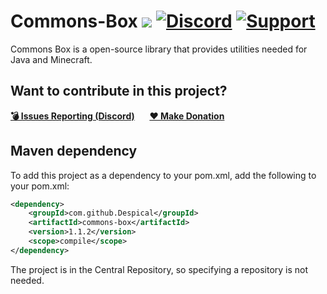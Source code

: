 # Commons-Box [![](https://img.shields.io/badge/javadocs-latest-red.svg)](https://javadoc.io/doc/com.github.Despical/commons-box/latest/index.html) [![Discord](https://img.shields.io/discord/719922452259668000.svg?color=7289DA&label=discord)](https://discord.gg/Vhyy4HA) [![Support](https://img.shields.io/badge/Patreon-Support-orange.svg?logo=Patreon)](https://patreon.com/despical)
Commons Box is a open-source library that provides utilities needed for Java and Minecraft.

## Want to contribute in this project?
[**💣 Issues Reporting (Discord)**](https://discordapp.com/invite/Vhyy4HA)&nbsp;&nbsp;&nbsp;&nbsp;&nbsp;&nbsp;[**❤ Make Donation**](https://www.patreon.com/despical)

## Maven dependency
To add this project as a dependency to your pom.xml, add the following to your pom.xml:
```XML
<dependency>
    <groupId>com.github.Despical</groupId>
    <artifactId>commons-box</artifactId>
    <version>1.1.2</version>
    <scope>compile</scope>
</dependency>
```

The project is in the Central Repository, so specifying a repository is not needed.
